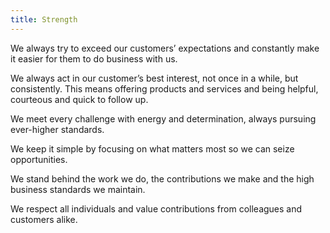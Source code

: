```yaml
---
title: Strength
---
```


We always try to exceed our customers’ expectations and constantly make it easier for them to do business with us.

We always act in our customer’s best interest, not once in a while, but consistently. This means offering products and services and being helpful, courteous and quick to follow up.

We meet every challenge with energy and determination, always pursuing ever-higher standards. 

We keep it simple by focusing on what matters most so we can seize opportunities. 

We stand behind the work we do, the contributions we make and the high business standards we maintain. 

We respect all individuals and value contributions from colleagues and customers alike.
